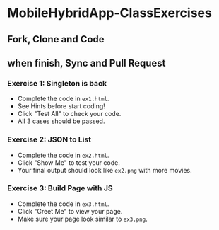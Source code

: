 MobileHybridApp-ClassExercises
==============================

## Fork, Clone and Code
## when finish, Sync and Pull Request

### Exercise 1: Singleton is back
* Complete the code in `ex1.html`.
* See Hints before start coding!
* Click "Test All" to check your code.
* All 3 cases should be passed.  

### Exercise 2: JSON to List
* Complete the code in `ex2.html`.
* Click "Show Me" to test your code.
* Your final output should look like `ex2.png` with more movies.

### Exercise 3: Build Page with JS
* Complete the code in `ex3.html`.
* Click "Greet Me" to view your page.
* Make sure your page look similar to `ex3.png`.  

